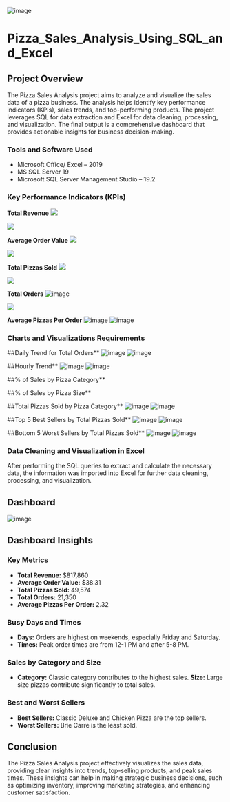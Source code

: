 ![image](https://github.com/user-attachments/assets/73cd945b-eaf2-47cd-88ba-73bead2844f6)

# Pizza_Sales_Analysis_Using_SQL_and_Excel

## Project Overview
The Pizza Sales Analysis project aims to analyze and visualize the sales data of a pizza business. The analysis helps identify key performance indicators (KPIs), sales trends, and top-performing products. The project leverages SQL for data extraction and Excel for data cleaning, processing, and visualization. The final output is a comprehensive dashboard that provides actionable insights for business decision-making.

### Tools and Software Used
-	Microsoft Office/ Excel – 2019
-	MS SQL Server 19
-	Microsoft SQL Server Management Studio – 19.2

### Key Performance Indicators (KPIs)
**Total Revenue**
![](Total_Revenue_q.png)

![](Total_Revenue.png)

**Average Order Value**
![](Avg_Order_Value_q.png)

![](Avg_Order_Value.png)

**Total Pizzas Sold**
![](Total_Pizzas_Sold_q.png)

![](Total_Pizzas_Sold.png)

**Total Orders**
![image](https://github.com/user-attachments/assets/7998ff38-b171-47cd-b024-2ef4fddfd609)


![](Total_Orders.png)

**Average Pizzas Per Order**
![image](https://github.com/user-attachments/assets/da0d029a-2bff-4855-aa18-1a82efffda20)
![image](https://github.com/user-attachments/assets/77554489-effd-4ea7-a49d-3c656d9d5382)


### Charts and Visualizations Requirements
##Daily Trend for Total Orders**
![image](https://github.com/user-attachments/assets/1eb11703-fec5-4e98-bd0d-ccfc70e70b3d)
![image](https://github.com/user-attachments/assets/188f7ef0-590c-419f-af42-e6b1fdb7be8b)


##Hourly Trend**
![image](https://github.com/user-attachments/assets/75f8d32f-2e8b-4a63-bee0-e718e4023d30)
![image](https://github.com/user-attachments/assets/ad78ff1c-af6a-4aff-887b-24ab6d7b4355)


##% of Sales by Pizza Category**

##% of Sales by Pizza Size**

##Total Pizzas Sold by Pizza Category**
![image](https://github.com/user-attachments/assets/e647d3e8-4dcb-4a18-81ef-e9040c25ec2e)
![image](https://github.com/user-attachments/assets/f47e57f0-9953-40d8-8716-c7e28c5461a9)

##Top 5 Best Sellers by Total Pizzas Sold**
![image](https://github.com/user-attachments/assets/179d5e66-995a-4d3a-b585-320cea84957f)
![image](https://github.com/user-attachments/assets/c2f40dd0-d3f7-4ab0-9c09-e1bb2dc748d8)

##Bottom 5 Worst Sellers by Total Pizzas Sold**
![image](https://github.com/user-attachments/assets/90b4d0f3-e306-48dc-8be7-5928bbda0ffd)
![image](https://github.com/user-attachments/assets/36825377-4a7e-4068-9c89-b378c33088e7)

### Data Cleaning and Visualization in Excel
After performing the SQL queries to extract and calculate the necessary data, the information was imported into Excel for further data cleaning, processing, and visualization.

## Dashboard
![image](https://github.com/user-attachments/assets/cc288367-5ec2-4058-9232-7fee349b32f9)

## Dashboard Insights
### Key Metrics
-	**Total Revenue:** $817,860
-	**Average Order Value:** $38.31
-	**Total Pizzas Sold:** 49,574
-	**Total Orders:** 21,350
-	**Average Pizzas Per Order:** 2.32
### Busy Days and Times
-	**Days:** Orders are highest on weekends, especially Friday and Saturday.
-	**Times:** Peak order times are from 12-1 PM and after 5-8 PM.
### Sales by Category and Size
-	**Category:** Classic category contributes to the highest sales.
	**Size:** Large size pizzas contribute significantly to total sales.
### Best and Worst Sellers
-	**Best Sellers:** Classic Deluxe and Chicken Pizza are the top sellers.
-	**Worst Sellers:** Brie Carre is the least sold.

## Conclusion
The Pizza Sales Analysis project effectively visualizes the sales data, providing clear insights into trends, top-selling products, and peak sales times. These insights can help in making strategic business decisions, such as optimizing inventory, improving marketing strategies, and enhancing customer satisfaction.
